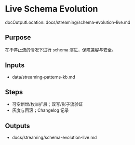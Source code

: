 # Live Schema Evolution

docOutputLocation: docs/streaming/schema-evolution-live.md

## Purpose

在不停止流的情况下进行 schema 演进，保障兼容与安全。

## Inputs

- data/streaming-patterns-kb.md

## Steps

- 可空新增/枚举扩展；双写/影子流验证
- 灰度与回滚；Changelog 记录

## Outputs

- docs/streaming/schema-evolution-live.md
